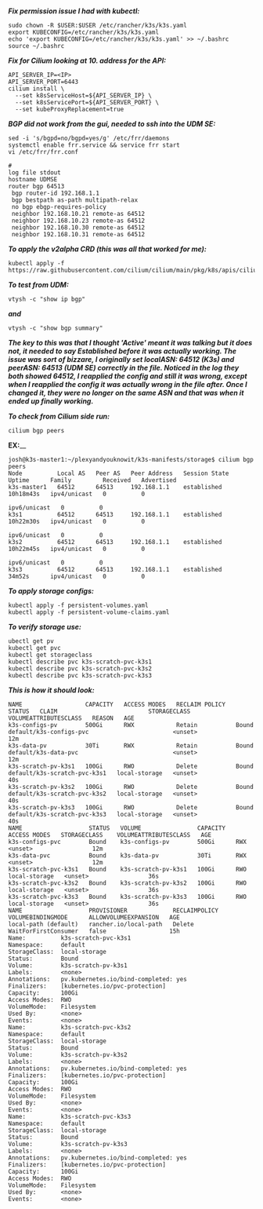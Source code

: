 # 

**_Fix permission issue I had with kubectl:_**

```
sudo chown -R $USER:$USER /etc/rancher/k3s/k3s.yaml
export KUBECONFIG=/etc/rancher/k3s/k3s.yaml
echo 'export KUBECONFIG=/etc/rancher/k3s/k3s.yaml' >> ~/.bashrc
source ~/.bashrc
```

**_Fix for Cilium looking at 10. address for the API:_**
```
API_SERVER_IP=<IP>
API_SERVER_PORT=6443
cilium install \
  --set k8sServiceHost=${API_SERVER_IP} \
  --set k8sServicePort=${API_SERVER_PORT} \
  --set kubeProxyReplacement=true
```
**_BGP did not work from the gui, needed to ssh into the UDM SE:_**

```
sed -i 's/bgpd=no/bgpd=yes/g' /etc/frr/daemons
systemctl enable frr.service && service frr start
vi /etc/frr/frr.conf
```
```
#
log file stdout
hostname UDMSE
router bgp 64513
 bgp router-id 192.168.1.1
 bgp bestpath as-path multipath-relax
 no bgp ebgp-requires-policy
 neighbor 192.168.10.21 remote-as 64512
 neighbor 192.168.10.23 remote-as 64512
 neighbor 192.168.10.30 remote-as 64512
 neighbor 192.168.10.31 remote-as 64512
```
**_To apply the v2alpha CRD (this was all that worked for me):_**
```
kubectl apply -f https://raw.githubusercontent.com/cilium/cilium/main/pkg/k8s/apis/cilium.io/client/crds/v2alpha1/ciliumbgppeeringpolicies.yaml
```
**_To test from UDM:_**
```
vtysh -c "show ip bgp"
```
**_and_**
```
vtysh -c "show bgp summary"
```
**_The key to this was that I thought 'Active' meant it was talking but it does not, it needed to say Established before it was actually working. The issue was sort of bizzare, I originally set localASN: 64512 (K3s) and peerASN: 64513 (UDM SE) correctly in the file. Noticed in the log they both showed 64512, I reapplied the config and still it was wrong, except when I reapplied the config it was actually wrong in the file after. Once I changed it, they were no longer on the same ASN and that was when it ended up finally working._**

**_To check from Cilium side run:_**
```
cilium bgp peers
```
**EX:**__
```
josh@k3s-master1:~/plexyandyouknowit/k3s-manifests/storage$ cilium bgp peers
Node          Local AS   Peer AS   Peer Address   Session State   Uptime      Family         Received   Advertised
k3s-master1   64512      64513     192.168.1.1    established     10h18m43s   ipv4/unicast   0          0
                                                                              ipv6/unicast   0          0
k3s1          64512      64513     192.168.1.1    established     10h22m30s   ipv4/unicast   0          0
                                                                              ipv6/unicast   0          0
k3s2          64512      64513     192.168.1.1    established     10h22m45s   ipv4/unicast   0          0
                                                                              ipv6/unicast   0          0
k3s3          64512      64513     192.168.1.1    established     34m52s      ipv4/unicast   0          0
```
**_To apply storage configs:_**
```
kubectl apply -f persistent-volumes.yaml
kubectl apply -f persistent-volume-claims.yaml
```
**_To verify storage use:_**
```
ubectl get pv
kubectl get pvc
kubectl get storageclass
kubectl describe pvc k3s-scratch-pvc-k3s1
kubectl describe pvc k3s-scratch-pvc-k3s2
kubectl describe pvc k3s-scratch-pvc-k3s3
```
**_This is how it should look:_**
```
NAME                  CAPACITY   ACCESS MODES   RECLAIM POLICY   STATUS   CLAIM                          STORAGECLASS    VOLUMEATTRIBUTESCLASS   REASON   AGE
k3s-configs-pv        500Gi      RWX            Retain           Bound    default/k3s-configs-pvc                        <unset>                          12m
k3s-data-pv           30Ti       RWX            Retain           Bound    default/k3s-data-pvc                           <unset>                          12m
k3s-scratch-pv-k3s1   100Gi      RWO            Delete           Bound    default/k3s-scratch-pvc-k3s1   local-storage   <unset>                          40s
k3s-scratch-pv-k3s2   100Gi      RWO            Delete           Bound    default/k3s-scratch-pvc-k3s2   local-storage   <unset>                          40s
k3s-scratch-pv-k3s3   100Gi      RWO            Delete           Bound    default/k3s-scratch-pvc-k3s3   local-storage   <unset>                          40s
NAME                   STATUS   VOLUME                CAPACITY   ACCESS MODES   STORAGECLASS    VOLUMEATTRIBUTESCLASS   AGE
k3s-configs-pvc        Bound    k3s-configs-pv        500Gi      RWX                            <unset>                 12m
k3s-data-pvc           Bound    k3s-data-pv           30Ti       RWX                            <unset>                 12m
k3s-scratch-pvc-k3s1   Bound    k3s-scratch-pv-k3s1   100Gi      RWO            local-storage   <unset>                 36s
k3s-scratch-pvc-k3s2   Bound    k3s-scratch-pv-k3s2   100Gi      RWO            local-storage   <unset>                 36s
k3s-scratch-pvc-k3s3   Bound    k3s-scratch-pv-k3s3   100Gi      RWO            local-storage   <unset>                 36s
NAME                   PROVISIONER             RECLAIMPOLICY   VOLUMEBINDINGMODE      ALLOWVOLUMEEXPANSION   AGE
local-path (default)   rancher.io/local-path   Delete          WaitForFirstConsumer   false                  15h
Name:          k3s-scratch-pvc-k3s1
Namespace:     default
StorageClass:  local-storage
Status:        Bound
Volume:        k3s-scratch-pv-k3s1
Labels:        <none>
Annotations:   pv.kubernetes.io/bind-completed: yes
Finalizers:    [kubernetes.io/pvc-protection]
Capacity:      100Gi
Access Modes:  RWO
VolumeMode:    Filesystem
Used By:       <none>
Events:        <none>
Name:          k3s-scratch-pvc-k3s2
Namespace:     default
StorageClass:  local-storage
Status:        Bound
Volume:        k3s-scratch-pv-k3s2
Labels:        <none>
Annotations:   pv.kubernetes.io/bind-completed: yes
Finalizers:    [kubernetes.io/pvc-protection]
Capacity:      100Gi
Access Modes:  RWO
VolumeMode:    Filesystem
Used By:       <none>
Events:        <none>
Name:          k3s-scratch-pvc-k3s3
Namespace:     default
StorageClass:  local-storage
Status:        Bound
Volume:        k3s-scratch-pv-k3s3
Labels:        <none>
Annotations:   pv.kubernetes.io/bind-completed: yes
Finalizers:    [kubernetes.io/pvc-protection]
Capacity:      100Gi
Access Modes:  RWO
VolumeMode:    Filesystem
Used By:       <none>
Events:        <none>
```


